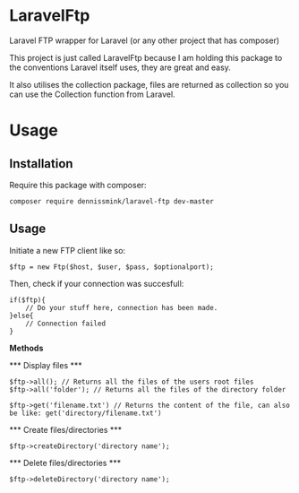 # LaravelFtp
Laravel FTP wrapper for Laravel (or any other project that has composer)

This project is just called LaravelFtp because I am holding this package to the conventions Laravel itself uses, they are great and easy.

It also utilises the collection package, files are returned as collection so you can use the Collection function from Laravel.

# Usage

## Installation

Require this package with composer:

```
composer require dennissmink/laravel-ftp dev-master
```

## Usage

Initiate a new FTP client like so:

```
$ftp = new Ftp($host, $user, $pass, $optionalport);
```

Then, check if your connection was succesfull:

```
if($ftp){
    // Do your stuff here, connection has been made.
}else{
    // Connection failed
}   
```

**Methods**

*** Display files ***
```
$ftp->all(); // Returns all the files of the users root files
$ftp->all('folder'); // Returns all the files of the directory folder

$ftp->get('filename.txt') // Returns the content of the file, can also be like: get('directory/filename.txt')

```


*** Create files/directories ***
```
$ftp->createDirectory('directory name');
```

*** Delete files/directories ***
```
$ftp->deleteDirectory('directory name');
```